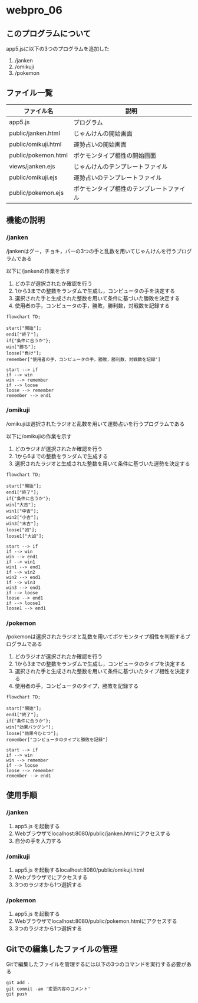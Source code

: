 # webpro_06

## このプログラムについて
app5.jsに以下の3つのプログラムを追加した
1. /janken
1. /omikuji
1. /pokemon


## ファイル一覧
ファイル名|説明
-|-
app5.js | プログラム
public/janken.html | じゃんけんの開始画面
public/omikuji.html | 運勢占いの開始画面
public/pokemon.html | ポケモンタイプ相性の開始画面
views/janken.ejs | じゃんけんのテンプレートファイル
public/omikuji.ejs | 運勢占いのテンプレートファイル
public/pokemon.ejs | ポケモンタイプ相性のテンプレートファイル


## 機能の説明
### /janken
/jankenはグー，チョキ，パーの3つの手と乱数を用いてじゃんけんを行うプログラムである

以下に/jankenの作業を示す
1. どの手が選択されたか確認を行う
1. 1から3までの整数をランダムで生成し，コンピュータの手を決定する
1. 選択された手と生成された整数を用いて条件に基づいた勝敗を決定する
1. 使用者の手，コンピュータの手，勝敗，勝利数，対戦数を記録する

```mermaid
flowchart TD;

start["開始"];
end1["終了"];
if{"条件に合うか"};
win["勝ち"];
loose["負け"];
remember["使用者の手，コンピュータの手，勝敗，勝利数，対戦数を記録"]

start --> if
if --> win
win --> remember
if --> loose
loose --> remember
remember --> end1
```

### /omikuji
/omikujiは選択されたラジオと乱数を用いて運勢占いを行うプログラムである

以下に/omikujiの作業を示す
1. どのラジオが選択されたか確認を行う
1. 1から6までの整数をランダムで生成する
1. 選択されたラジオと生成された整数を用いて条件に基づいた運勢を決定する

```mermaid
flowchart TD;

start["開始"];
end1["終了"];
if{"条件に合うか"};
win["大吉"];
win1["中吉"];
win2["小吉"];
win3["末吉"];
loose["凶"];
loose1["大凶"];

start --> if
if --> win
win --> end1
if --> win1
win1 --> end1
if --> win2
win2 --> end1
if --> win3
win3 --> end1
if --> loose
loose --> end1
if --> loose1
loose1 --> end1
```

### /pokemon
/pokemonは選択されたラジオと乱数を用いてポケモンタイプ相性を判断するプログラムである

1. どのラジオが選択されたか確認を行う
1. 1から3までの整数をランダムで生成し，コンピュータのタイプを決定する
1. 選択された手と生成された整数を用いて条件に基づいたタイプ相性を決定する
1. 使用者の手，コンピュータのタイプ，勝敗を記録する

```mermaid
flowchart TD;

start["開始"];
end1["終了"];
if{"条件に合うか"};
win["効果バツグン"];
loose["効果今ひとつ"];
remember["コンピュータのタイプと勝敗を記録"]

start --> if
if --> win
win --> remember
if --> loose
loose --> remember
remember --> end1
```

## 使用手順
### /janken

1. app5.js を起動する
1. Webブラウザでlocalhost:8080/public/janken.htmlにアクセスする
1. 自分の手を入力する

### /omikuji

1. app5.js を起動するlocalhost:8080/public/omikuji.html
1. Webブラウザでにアクセスする
1. 3つのラジオから1つ選択する

### /pokemon

1. app5.js を起動する
1. Webブラウザでlocalhost:8080/public/pokemon.htmlにアクセスする
1. 3つのラジオから1つ選択する

## Gitでの編集したファイルの管理
Gitで編集したファイルを管理するには以下の3つのコマンドを実行する必要がある
```
git add .
git commit -am '変更内容のコメント'
git push
```
